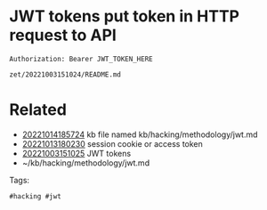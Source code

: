 # JWT tokens put token in HTTP request to API
```http
Authorization: Bearer JWT_TOKEN_HERE
```

` zet/20221003151024/README.md `

# Related

- [20221014185724](/zet/20221014185724/README.md) kb file named kb/hacking/methodology/jwt.md
- [20221013180230](/zet/20221013180230/README.md) session cookie or access token
- [20221003151025](/zet/20221003151025/README.md) JWT tokens
- ~/kb/hacking/methodology/jwt.md

Tags:

    #hacking #jwt 
